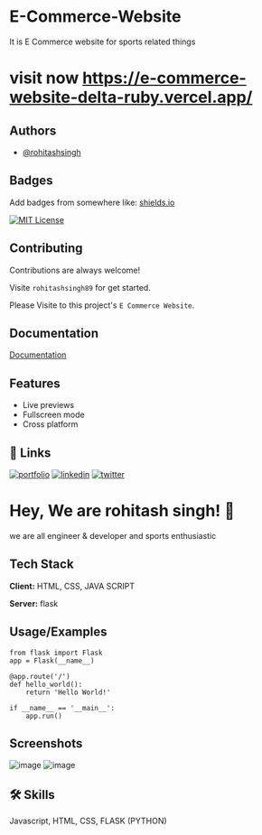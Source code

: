 # E-Commerce-Website

It is E Commerce website for sports related things 

# visit now https://e-commerce-website-delta-ruby.vercel.app/

## Authors

- [@rohitashsingh](https://www.github.com/rohitashsingh89/)


## Badges

Add badges from somewhere like: [shields.io](https://shields.io/)

[![MIT License](https://img.shields.io/badge/License-MIT-green.svg)](https://choosealicense.com/licenses/mit/)


## Contributing

Contributions are always welcome!

Visite `rohitashsingh89` for get started.

Please Visite to this project's `E Commerce Website`.

## Documentation

[Documentation](https://github.com/rohitashsingh89/)


## Features
 
- Live previews
- Fullscreen mode
- Cross platform


## 🔗 Links
[![portfolio](https://img.shields.io/badge/my_portfolio-000?style=for-the-badge&logo=ko-fi&logoColor=white)](https://github.com/rohitashsingh89/)
[![linkedin](https://img.shields.io/badge/linkedin-0A66C2?style=for-the-badge&logo=linkedin&logoColor=white)](https://www.linkedin.com/in/rohitash-singh-12a879213/)
[![twitter](https://img.shields.io/badge/twitter-1DA1F2?style=for-the-badge&logo=twitter&logoColor=white)](https://twitter.com/)


# Hey, We are rohitash singh! 👋
we are all engineer & developer and sports enthusiastic

## Tech Stack

**Client:** HTML, CSS, JAVA SCRIPT

**Server:** flask


## Usage/Examples

``` Flask python
from flask import Flask
app = Flask(__name__)

@app.route('/')
def hello_world():
    return 'Hello World!'

if __name__ == '__main__':
    app.run()
```

## Screenshots

![image](https://user-images.githubusercontent.com/93479842/214803914-7489c897-2bde-4146-aeed-308017c379cc.png)
![image](https://user-images.githubusercontent.com/93479842/214803883-43997d7a-c5d5-4faa-be7f-38705174c5ea.png)

## 🛠 Skills
Javascript, HTML, CSS, FLASK (PYTHON)

